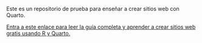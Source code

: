 Este es un repositorio de prueba para enseñar a crear sitios web con Quarto.

[Entra a este enlace para leer la guía completa y aprender a crear sitios web gratis usando R y Quarto.](https://github.com/bastianolea/clase_quarto_madrid)